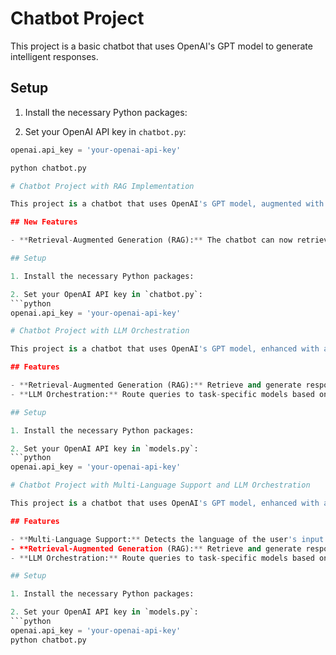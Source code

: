 # Chatbot Project
This project is a basic chatbot that uses OpenAI's GPT model to generate intelligent responses.

## Setup

1. Install the necessary Python packages:

2. Set your OpenAI API key in `chatbot.py`:
```python
openai.api_key = 'your-openai-api-key'

python chatbot.py

# Chatbot Project with RAG Implementation

This project is a chatbot that uses OpenAI's GPT model, augmented with a retrieval mechanism to generate intelligent responses based on a specific knowledge base.

## New Features

- **Retrieval-Augmented Generation (RAG):** The chatbot can now retrieve relevant passages from a predefined knowledge base and use them to generate contextually accurate responses.

## Setup

1. Install the necessary Python packages:

2. Set your OpenAI API key in `chatbot.py`:
```python
openai.api_key = 'your-openai-api-key'

# Chatbot Project with LLM Orchestration

This project is a chatbot that uses OpenAI's GPT model, enhanced with a router that directs user queries to specific task-based models.

## Features

- **Retrieval-Augmented Generation (RAG):** Retrieve and generate responses based on a predefined knowledge base.
- **LLM Orchestration:** Route queries to task-specific models based on the nature of the query (e.g., factual, creative, sentiment analysis).

## Setup

1. Install the necessary Python packages:

2. Set your OpenAI API key in `models.py`:
```python
openai.api_key = 'your-openai-api-key'

# Chatbot Project with Multi-Language Support and LLM Orchestration

This project is a chatbot that uses OpenAI's GPT model, enhanced with a router that directs user queries to specific task-based models, and now supports multiple languages.

## Features

- **Multi-Language Support:** Detects the language of the user's input and responds in the same language.
- **Retrieval-Augmented Generation (RAG):** Retrieve and generate responses based on a predefined knowledge base.
- **LLM Orchestration:** Route queries to task-specific models based on the nature of the query (e.g., factual, creative, sentiment analysis).

## Setup

1. Install the necessary Python packages:

2. Set your OpenAI API key in `models.py`:
```python
openai.api_key = 'your-openai-api-key'
python chatbot.py
